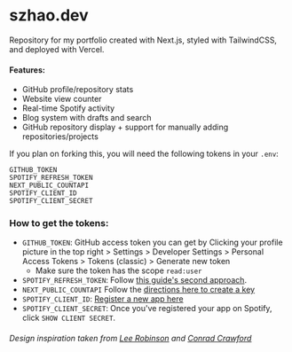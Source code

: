 # szhao.dev
Repository for my portfolio created with Next.js, styled with TailwindCSS, and deployed with Vercel.

#### Features:
- GitHub profile/repository stats
- Website view counter
- Real-time Spotify activity
- Blog system with drafts and search
- GitHub repository display + support for manually adding repositories/projects


If you plan on forking this, you will need the following tokens in your `.env`:

    GITHUB_TOKEN
    SPOTIFY_REFRESH_TOKEN
    NEXT_PUBLIC_COUNTAPI
    SPOTIFY_CLIENT_ID
    SPOTIFY_CLIENT_SECRET

### How to get the tokens: 
- `GITHUB_TOKEN`: GitHub access token you can get by Clicking your profile picture in the top right > Settings >  Developer Settings > Personal Access Tokens > Tokens (classic) > Generate new token
	- Make sure the token has the scope `read:user`
- `SPOTIFY_REFRESH_TOKEN`: Follow [this guide's second approach](https://musing.vercel.app/blog/spotify-refresh-token).
- `NEXT_PUBLIC_COUNTAPI` Follow the [directions here to create a key](https://countapi.xyz/)
- `SPOTIFY_CLIENT_ID`: [Register a new app here](https://developer.spotify.com/dashboard/)
- `SPOTIFY_CLIENT_SECRET`: Once you've registered your app on Spotify, click `SHOW CLIENT SECRET`.


###### Design inspiration taken from [Lee Robinson](https://leerob.io) and [Conrad Crawford](https://cnrad.dev)
